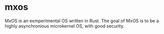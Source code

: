 # mxos
MxOS is an exmperimental OS written in Rust. The goal of MxOS is to be a highly asynchronious microkernel OS, with good security.
